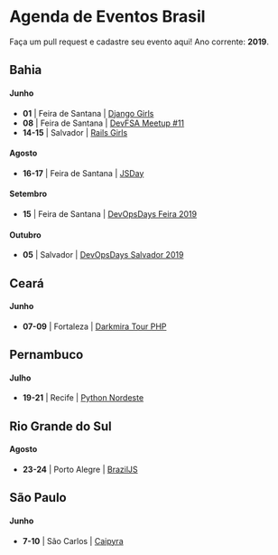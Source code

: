 # Agenda de Eventos Brasil
Faça um pull request e cadastre seu evento aqui! Ano corrente: **2019**.

## Bahia

#### Junho
* **01** | Feira de Santana | [Django Girls](https://djangogirls.org/feiradesantana/)
* **08** | Feira de Santana | [DevFSA Meetup #11](https://devfsa.com.br)
* **14-15** | Salvador | [Rails Girls](http://railsgirls.com/salvador201906.html)

#### Agosto
* **16-17** | Feira de Santana | [JSDay](https://fsa.jsday.com.br/)

#### Setembro
* **15** | Feira de Santana | [DevOpsDays Feira 2019](https://devopsdays.org/events/2019-feira-de-santana/)

#### Outubro
* **05** | Salvador | [DevOpsDays Salvador 2019](https://devopsdays.org/events/2019-salvador/welcome/)

## Ceará

#### Junho
* **07-09** | Fortaleza | [Darkmira Tour PHP](https://php.darkmiratour.rocks/2019/)

## Pernambuco

#### Julho
* **19-21** | Recife | [Python Nordeste](https://2019.pythonnordeste.org/)

## Rio Grande do Sul

#### Agosto
* **23-24** | Porto Alegre | [BrazilJS](https://braziljs.org/conf/)

## São Paulo

#### Junho
* **7-10** | São Carlos | [Caipyra](https://caipyra.python.org.br/)
